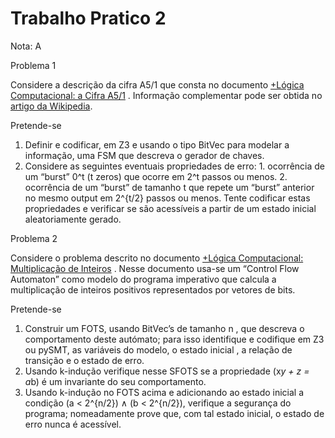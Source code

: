 # Trabalho Pratico 2

Nota: A

Problema 1

Considere a descrição da cifra A5/1 que consta no documento [+Lógica Computacional: a
Cifra A5/1](https://paper.dropbox.com/doc/NwkyAeoKf0srn6MyQjWKP) . Informação complementar pode ser obtida no [artigo da Wikipedia](https://en.wikipedia.org/wiki/A5/1). 

Pretende-se
  1. Definir e codificar, em Z3 e usando o tipo BitVec para modelar a informação, uma
  FSM que descreva o gerador de chaves.
  3. Considere as seguintes eventuais propriedades de erro:
    1. ocorrência de um “burst” 0^t (t zeros) que ocorre em 2^t passos ou menos.
    2. ocorrência de um “burst” de tamanho t que repete um “burst” anterior
    no mesmo output em 2^{t/2}  passos ou menos.
  Tente codificar estas propriedades e verificar se são acessíveis a partir de um
  estado inicial aleatoriamente gerado.
    
Problema 2

Considere o problema descrito no documento [+Lógica Computacional: Multiplicação de 
Inteiros](https://paper.dropbox.com/doc/Logica-Computacional-Multiplicacao-de-Inteiros-n1G7pMihg2yJrMswfpBxr) . Nesse documento usa-se um “Control Flow Automaton” como  modelo 
do programa imperativo que calcula a multiplicação de  inteiros positivos representados por 
vetores de bits.

Pretende-se
  1. Construir um FOTS, usando BitVec’s de tamanho n , que descreva o
  comportamento deste autómato; para isso identifique e codifique em Z3  ou pySMT,
  as variáveis do modelo, o estado inicial , a relação de transição e o estado de erro.
  3. Usando k-indução verifique nesse SFOTS se a propriedade (x*y + z = a*b) é
  um invariante do seu comportamento.
  5. Usando k-indução no FOTS acima e adicionando ao estado inicial  a condição
  (a < 2^{n/2}) ∧ (b < 2^{n/2}), verifique a segurança do programa; nomeadamente
  prove que, com tal estado inicial, o estado de erro nunca é acessível.
